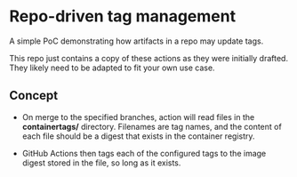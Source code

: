 # Repo-driven tag management

A simple PoC demonstrating how artifacts in a repo may update tags.

This repo just contains a copy of these actions as they were initially drafted.
They likely need to be adapted to fit your own use case.

## Concept

- On merge to the specified branches, action will read files in the
  **containertags/** directory. Filenames are tag names, and the content of each
  file should be a digest that exists in the container registry.

- GitHub Actions then tags each of the configured tags to the image digest
  stored in the file, so long as it exists.